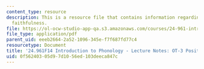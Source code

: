 ```yaml
---
content_type: resource
description: This is a resource file that contains information regarding positional
  faithfulness.
file: https://ol-ocw-studio-app-qa.s3.amazonaws.com/courses/24-961-introduction-to-phonology-fall-2014/0f56240305d97d1056ed103deeca847c_MIT24_961F14_Lecture8.pdf
file_type: application/pdf
parent_uid: eeeb2664-2a52-1096-345e-f7f687fd77c4
resourcetype: Document
title: '24.961F14 Introduction to Phonology - Lecture Notes: OT-3 Positional Faithfulness'
uid: 0f562403-05d9-7d10-56ed-103deeca847c
---
```

